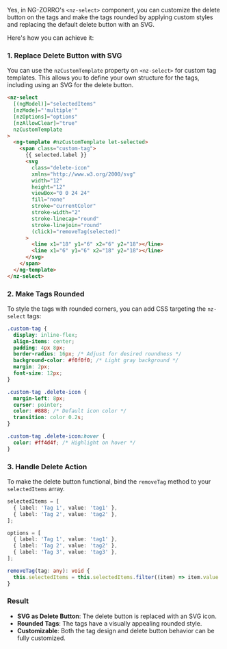 Yes, in NG-ZORRO's `<nz-select>` component, you can customize the delete button on the tags and make the tags rounded by applying custom styles and replacing the default delete button with an SVG.

Here's how you can achieve it:

### 1. Replace Delete Button with SVG
You can use the `nzCustomTemplate` property on `<nz-select>` for custom tag templates. This allows you to define your own structure for the tags, including using an SVG for the delete button.

```html
<nz-select
  [(ngModel)]="selectedItems"
  [nzMode]="'multiple'"
  [nzOptions]="options"
  [nzAllowClear]="true"
  nzCustomTemplate
>
  <ng-template #nzCustomTemplate let-selected>
    <span class="custom-tag">
      {{ selected.label }}
      <svg
        class="delete-icon"
        xmlns="http://www.w3.org/2000/svg"
        width="12"
        height="12"
        viewBox="0 0 24 24"
        fill="none"
        stroke="currentColor"
        stroke-width="2"
        stroke-linecap="round"
        stroke-linejoin="round"
        (click)="removeTag(selected)"
      >
        <line x1="18" y1="6" x2="6" y2="18"></line>
        <line x1="6" y1="6" x2="18" y2="18"></line>
      </svg>
    </span>
  </ng-template>
</nz-select>
```

### 2. Make Tags Rounded
To style the tags with rounded corners, you can add CSS targeting the `nz-select` tags:

```css
.custom-tag {
  display: inline-flex;
  align-items: center;
  padding: 4px 8px;
  border-radius: 16px; /* Adjust for desired roundness */
  background-color: #f0f0f0; /* Light gray background */
  margin: 2px;
  font-size: 12px;
}

.custom-tag .delete-icon {
  margin-left: 8px;
  cursor: pointer;
  color: #888; /* Default icon color */
  transition: color 0.2s;
}

.custom-tag .delete-icon:hover {
  color: #ff4d4f; /* Highlight on hover */
}
```

### 3. Handle Delete Action
To make the delete button functional, bind the `removeTag` method to your `selectedItems` array.

```typescript
selectedItems = [
  { label: 'Tag 1', value: 'tag1' },
  { label: 'Tag 2', value: 'tag2' },
];

options = [
  { label: 'Tag 1', value: 'tag1' },
  { label: 'Tag 2', value: 'tag2' },
  { label: 'Tag 3', value: 'tag3' },
];

removeTag(tag: any): void {
  this.selectedItems = this.selectedItems.filter((item) => item.value !== tag.value);
}
```

### Result
- **SVG as Delete Button**: The delete button is replaced with an SVG icon.
- **Rounded Tags**: The tags have a visually appealing rounded style.
- **Customizable**: Both the tag design and delete button behavior can be fully customized.
